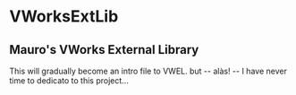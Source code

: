 # VWorksExtLib
## Mauro's VWorks External Library

This will gradually become an intro file to VWEL. 
but -- alàs! -- I have never time to dedicato to this project...
